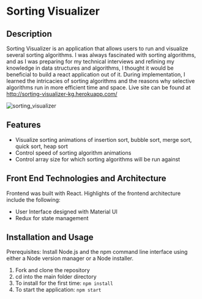 # Sorting Visualizer

## Description

Sorting Visualizer is an application that allows users to run and visualize several sorting algorithms.  I was always fascinated with sorting algorithms, and as I was preparing for my technical interviews and refining my knowledge in data structures and algorithms, I thought it would be beneficial to build a react application out of it. During implementation, I learned the intricacies of sorting algorithms and the reasons why selective algorithms run in more efficient time and space. Live site can be found at http://sorting-visualizer-kg.herokuapp.com/

![sorting_visualizer](https://user-images.githubusercontent.com/91296112/172602011-ee93d42c-b4f7-4235-97b8-d435ed3308e0.gif)

## Features

* Visualize sorting animations of insertion sort, bubble sort, merge sort, quick sort, heap sort
* Control speed of sorting algorithm animations
* Control array size for which sorting algorithms will be run against


## Front End Technologies and Architecture

Frontend was built with React. Highlights of the frontend architecture include the following:

* User Interface designed with Material UI 
* Redux for state management

## Installation and Usage

Prerequisites: Install Node.js and the npm command line interface using either a Node version manager or a Node installer.

1. Fork and clone the repository
2. cd into the main folder directory
3. To install for the first time: `npm install` 
4. To start the application: `npm start`

